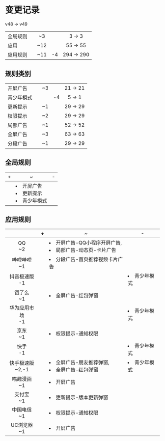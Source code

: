 # 变更记录

v48 -> v49

||||||
|-|:-:|:-:|:-:|:-:|
|全局规则||~3||3 -> 3|
|应用||~12||55 -> 55|
|应用规则||~11|-4|294 -> 290|

## 规则类别

||||||
|-|:-:|:-:|:-:|:-:|
|开屏广告||~3||21 -> 21|
|青少年模式|||-4|5 -> 1|
|更新提示||~1||29 -> 29|
|权限提示||~2||29 -> 29|
|局部广告||~1||52 -> 52|
|全屏广告||~3||63 -> 63|
|分段广告||~1||29 -> 29|

## 全局规则

|+|~|-|
|-|-|-|
||<li>开屏广告<li>更新提示<li>青少年模式||

## 应用规则

||+|~|-|
|:-:|-|-|-|
|QQ<br>~2||<li>开屏广告-QQ小程序开屏广告,<li>局部广告-动态页-卡片广告||
|哔哩哔哩<br>~1||<li>分段广告-首页推荐视频卡片广告||
|抖音极速版<br>-1|||<li>青少年模式|
|饿了么<br>~1||<li>全屏广告-红包弹窗||
|华为应用市场<br>-1|||<li>青少年模式|
|京东<br>~1||<li>权限提示-通知权限||
|快手<br>-1|||<li>青少年模式|
|快手极速版<br>~2,-1||<li>全屏广告-朋友推荐弹窗,<li>全屏广告-红包弹窗|<li>青少年模式|
|喵趣漫画<br>~1||<li>开屏广告||
|支付宝<br>~1||<li>更新提示-版本更新弹窗||
|中国电信<br>~1||<li>权限提示-通知权限||
|UC浏览器<br>~1||<li>开屏广告||
